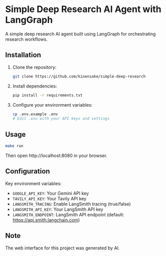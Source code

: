 # Simple Deep Research AI Agent with LangGraph

A simple deep research AI agent built using LangGraph for orchestrating research workflows.

## Installation

1. Clone the repository:
   ```bash
   git clone https://github.com/kinensake/simple-deep-research
   ```

2. Install dependencies:
   ```bash
   pip install -r requirements.txt
   ```

3. Configure your environment variables:
   ```bash
   cp .env.example .env
   # Edit .env with your API keys and settings
   ```

## Usage

```bash
make run
```

Then open http://localhost:8080 in your browser.

## Configuration

Key environment variables:

- `GOOGLE_API_KEY`: Your Gemini API key
- `TAVILY_API_KEY`: Your Tavily API key
- `LANGSMITH_TRACING`: Enable LangSmith tracing (true/false)
- `LANGSMITH_API_KEY`: Your LangSmith API key
- `LANGSMITH_ENDPOINT`: LangSmith API endpoint (default: https://api.smith.langchain.com)

## Note

The web interface for this project was generated by AI.
